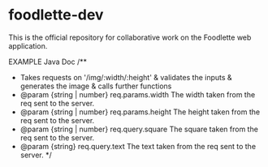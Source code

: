 # foodlette-dev
This is the official repository for collaborative work on the Foodlette web application.

EXAMPLE Java Doc
/**
* Takes requests on '/img/:width/:height' & validates the inputs & generates the image & calls further functions
* @param {string | number} req.params.width The width taken from the req sent to the server.
* @param {string | number} req.params.height The height taken from the req sent to the server.
* @param {string | number} req.query.square The square taken from the req sent to the server.
* @param {string} req.query.text The text taken from the req sent to the server.
*/
